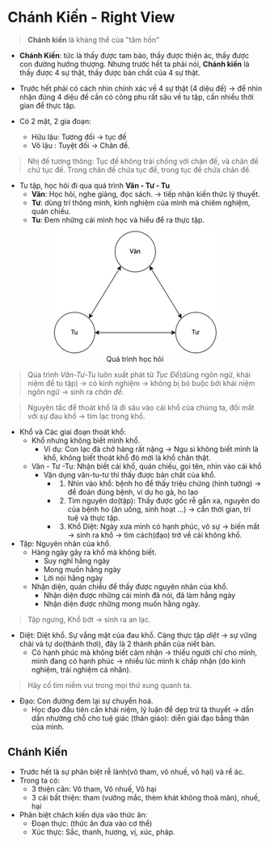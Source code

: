# Chánh Kiến - Right View
> **Chánh kiến** là kháng thể của "tâm hồn"

+ **Chánh Kiến**: tức là thấy được tam bảo, thấy được thiện ác, thấy được con đường hướng thượng. Nhưng trước hết ta phải nói, **Chánh kiến** là thấy được 4 sự thật, thấy được bản chất của 4 sự thật.

+ Trước hết phải có cách nhìn chính xác về 4 sự thật (4 diệu đế) $\to$  để nhìn nhận đúng 4 diệu đế cần có công phu rất sâu về tu tập, cần nhiều thời gian để thực tập.

+ Có 2 mặt, 2 gia đoạn:
  + Hữu lậu: Tương đối $\to$ tục đế 
  + Vô lậu : Tuyệt đối $\to$ Chân đế.

> Nhị đế tương thông: Tục đế không trái chống với chân đế, và chân đế chứ tục đế.
> Trong chân đế chứa tục đế, trong tục đế chứa chân đế. 
+ Tu tập, học hỏi đi qua quá trình **Văn - Tư - Tu**
  + **Văn**: Học hỏi, nghe giảng, đọc sách. $\to$ tiếp nhận kiến thức lý thuyết. 
  + **Tư**: dùng trí thông mình, kinh nghiệm của mình mà chiêm nghiệm, quán chiếu. 
  + **Tu**: Đem những cái mình học và hiểu để ra thực tập. 

<div style='text-align:center'>
<img src = '../../../../Media/buddha/learning_flow.png'>
<figcaption> Quá trình học hỏi </figcaption>
</div>

> Qúa trình *Văn-Tư-Tu* luôn xuất phát từ *Tục Đế*(dùng ngôn ngữ, khái niệm để tu tập) $\to$ có kinh nghiệm $\to$ không bị bó buộc bởi khái niệm ngôn ngữ $\to$ sinh ra *chân đế*. 

> Nguyên tắc để thoát khổ là đi sâu vào cái khổ của chúng ta, đối mắt với sự đau khổ $\to$ tìm lạc trong khổ. 

+ Khổ và Các giai đoạn thoát khổ:
  + Khổ nhưng không biết mình khổ.
    + Ví dụ: Con lạc đà chở hàng rất nặng $\to$ Ngu si không biết mình là khổ, không biết thoát khổ đó mới là khổ chân thật.
  + Văn - Tư -Tu: Nhận biết cái khổ, quán chiếu, gọi tên, nhìn vào cái khổ
    + Vận dụng văn-tu-tư thì thấy được bản chất của khổ.
      + 1. Nhìn vào khổ: bệnh ho để thấy triệu chứng (hình tướng) $\to$ để đoán đúng bệnh, ví dụ ho gà, ho lao
      + 2. Tìm nguyên do(tập): Thấy được gốc rễ gần xa, nguyên do của bệnh ho  (ăn uống, sinh hoạt ...) $\to$ cần thời gian, trí tuệ và thực tập.
      + 3. Khổ Diệt: Ngày xưa mình có hạnh phúc, vô sự $\to$ biến mất $\to$ sinh ra khổ $\to$ tìm cách(đạo) trở về cái không khổ. 
+ Tập: Nguyên nhân của khổ. 
  + Hàng ngày gây ra khổ mà không biết.
    + Suy nghĩ hằng ngày
    + Mong muốn hằng ngày
    + Lời nói hằng ngày 
  + Nhận diện, quán chiều để thấy được nguyên nhân của khổ. 
    + Nhận diện được những cái mình đã nói, đã làm hằng ngày 
    + Nhận diện được những mong muốn hằng ngày. 
> Tập ngưng, Khổ bớt $\to$ sinh ra an lạc. 
+ Diệt: Diệt khổ. Sự vắng mặt của đau khổ. Càng thực tập *diệt* $\to$ sự vững chãi và tự do(thảnh thơi), đây là 2 thành phần của niết bàn.  
  + Có hạnh phúc mà không biết cảm nhận $\to$ thiếu người chỉ cho mình, mình đang có hạnh phúc $\to$ nhiều lúc mình k chấp nhận (do kinh nghiệm, trải nghiệm cá nhân).
> Hãy cố tìm niềm vui trong mọi thứ xung quanh ta. 
+ Đạo: Con đường đem lại sự chuyển hoá. 
  + Học đạo đầu tiên cần khái niệm, lý luận để dẹp trừ tà thuyết $\to$ dần dần nhường chỗ cho tuệ giác (thân giáo): diễn giải đạo bằng thân của mình. 

## Chánh Kiến
+ Trước hết là sự phân biệt rễ lành(vô tham, vô nhuế, vô hại) và rể ác.
+ Trong ta có:
  + 3 thiện căn: Vô tham, Vô nhuế, Vô hại
  + 3 cái bất thiện: tham (vướng mắc, thèm khát không thoã mãn), nhuế, hại
+ Phân biệt chách kiến dựa vào thức ăn:
  + Đoạn thực: (thức ăn đưa vào cơ thể) 
  + Xúc thực: Sắc, thanh, hương, vị, xúc, pháp. 